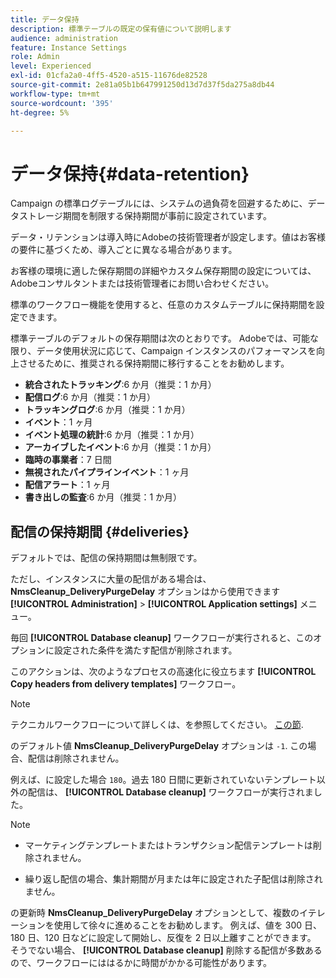 ```yaml
---
title: データ保持
description: 標準テーブルの既定の保有値について説明します
audience: administration
feature: Instance Settings
role: Admin
level: Experienced
exl-id: 01cfa2a0-4ff5-4520-a515-11676de82528
source-git-commit: 2e81a05b1b647991250d13d7d37f5da275a8db44
workflow-type: tm+mt
source-wordcount: '395'
ht-degree: 5%

---
```


# データ保持{#data-retention}

Campaign の標準ログテーブルには、システムの過負荷を回避するために、データストレージ期間を制限する保持期間が事前に設定されています。

データ・リテンションは導入時にAdobeの技術管理者が設定します。値はお客様の要件に基づくため、導入ごとに異なる場合があります。

お客様の環境に適した保存期間の詳細やカスタム保存期間の設定については、Adobeコンサルタントまたは技術管理者にお問い合わせください。

標準のワークフロー機能を使用すると、任意のカスタムテーブルに保持期間を設定できます。

標準テーブルのデフォルトの保存期間は次のとおりです。 Adobeでは、可能な限り、データ使用状況に応じて、Campaign インスタンスのパフォーマンスを向上させるために、推奨される保持期間に移行することをお勧めします。

* **統合されたトラッキング**:6 か月（推奨：1 か月）
* **配信ログ**:6 か月（推奨：1 か月）
* **トラッキングログ**:6 か月（推奨：1 か月）
* **イベント**：1 ヶ月
* **イベント処理の統計**:6 か月（推奨：1 か月）
* **アーカイブしたイベント**:6 か月（推奨：1 か月）
* **臨時の事業者**：7 日間
* **無視されたパイプラインイベント**：1 ヶ月
* **配信アラート**：1 ヶ月
* **書き出しの監査**:6 か月（推奨：1 か月）

## 配信の保持期間 {#deliveries}

デフォルトでは、配信の保持期間は無制限です。

ただし、インスタンスに大量の配信がある場合は、 **NmsCleanup_DeliveryPurgeDelay** オプションはから使用できます **[!UICONTROL Administration]** > **[!UICONTROL Application settings]** メニュー。

毎回 **[!UICONTROL Database cleanup]** ワークフローが実行されると、このオプションに設定された条件を満たす配信が削除されます。

このアクションは、次のようなプロセスの高速化に役立ちます **[!UICONTROL Copy headers from delivery templates]** ワークフロー。

>[!NOTE]
>
>テクニカルワークフローについて詳しくは、を参照してください。 [この節](technical-workflows.md).


のデフォルト値 **NmsCleanup_DeliveryPurgeDelay** オプションは `-1`. この場合、配信は削除されません。

例えば、に設定した場合 `180`。過去 180 日間に更新されていないテンプレート以外の配信は、 **[!UICONTROL Database cleanup]** ワークフローが実行されました。

>[!NOTE]
>
>* マーケティングテンプレートまたはトランザクション配信テンプレートは削除されません。
>
>* 繰り返し配信の場合、集計期間が月または年に設定された子配信は削除されません。

の更新時 **NmsCleanup_DeliveryPurgeDelay** オプションとして、複数のイテレーションを使用して徐々に進めることをお勧めします。 例えば、値を 300 日、180 日、120 日などに設定して開始し、反復を 2 日以上離すことができます。 そうでない場合、 **[!UICONTROL Database cleanup]** 削除する配信が多数あるので、ワークフローにははるかに時間がかかる可能性があります。

